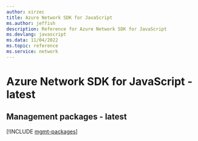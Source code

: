 ```yaml
---
author: xirzec
title: Azure Network SDK for JavaScript
ms.author: jeffish
description: Reference for Azure Network SDK for JavaScript
ms.devlang: javascript
ms.data: 11/04/2022
ms.topic: reference
ms.service: network
---
```

# Azure Network SDK for JavaScript - latest

## Management packages - latest
[!INCLUDE [mgmt-packages](network-mgmt-index.md)]